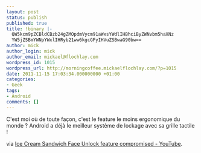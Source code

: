 ```yaml
---
layout: post
status: publish
published: true
title: !binary |-
  QW5kcm9pZCBldCBzb24gZMOpdmVycm91aWxsYWdlIHBhciByZWNvbm5haXNz
  YW5jZSBmYWNpYWxlIHRyb21ww6kgcGFyIHVuZSBwaG90bw==
author: mick
author_login: mick
author_email: mickael@flochlay.com
wordpress_id: 1015
wordpress_url: http://morningcoffee.mickaelflochlay.com/?p=1015
date: 2011-11-15 17:03:34.000000000 +01:00
categories:
- Geek
tags:
- Android
comments: []
---
```

C'est moi où de toute façon, c'est le feature le moins ergonomique du monde ? Android a déjà le meilleur système de lockage avec sa grille tactile !

via <a href="http://www.youtube.com/watch?v=BwfYSR7HttA">Ice Cream Sandwich Face Unlock feature compromised - YouTube</a>.

<object width="425" height="350"><param name="movie" value="http://www.youtube.com/v/BwfYSR7HttA" /><param name="wmode" value="transparent" /><embed src="http://www.youtube.com/v/BwfYSR7HttA" type="application/x-shockwave-flash" wmode="transparent" width="425" height="350" /></object>
